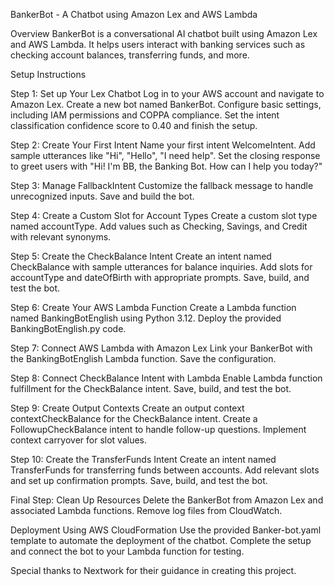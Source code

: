 BankerBot - A Chatbot using Amazon Lex and AWS Lambda

Overview
BankerBot is a conversational AI chatbot built using Amazon Lex and AWS Lambda. It helps users interact with banking services such as checking account balances, transferring funds, and more.

Setup Instructions

Step 1: Set up Your Lex Chatbot
Log in to your AWS account and navigate to Amazon Lex.
Create a new bot named BankerBot.
Configure basic settings, including IAM permissions and COPPA compliance.
Set the intent classification confidence score to 0.40 and finish the setup.

Step 2: Create Your First Intent
Name your first intent WelcomeIntent.
Add sample utterances like "Hi", "Hello", "I need help".
Set the closing response to greet users with "Hi! I'm BB, the Banking Bot. How can I help you today?"

Step 3: Manage FallbackIntent
Customize the fallback message to handle unrecognized inputs.
Save and build the bot.

Step 4: Create a Custom Slot for Account Types
Create a custom slot type named accountType.
Add values such as Checking, Savings, and Credit with relevant synonyms.

Step 5: Create the CheckBalance Intent
Create an intent named CheckBalance with sample utterances for balance inquiries.
Add slots for accountType and dateOfBirth with appropriate prompts.
Save, build, and test the bot.

Step 6: Create Your AWS Lambda Function
Create a Lambda function named BankingBotEnglish using Python 3.12.
Deploy the provided BankingBotEnglish.py code.

Step 7: Connect AWS Lambda with Amazon Lex
Link your BankerBot with the BankingBotEnglish Lambda function.
Save the configuration.

Step 8: Connect CheckBalance Intent with Lambda
Enable Lambda function fulfillment for the CheckBalance intent.
Save, build, and test the bot.

Step 9: Create Output Contexts
Create an output context contextCheckBalance for the CheckBalance intent.
Create a FollowupCheckBalance intent to handle follow-up questions.
Implement context carryover for slot values.

Step 10: Create the TransferFunds Intent
Create an intent named TransferFunds for transferring funds between accounts.
Add relevant slots and set up confirmation prompts.
Save, build, and test the bot.

Final Step: Clean Up Resources
Delete the BankerBot from Amazon Lex and associated Lambda functions.
Remove log files from CloudWatch.

Deployment Using AWS CloudFormation
Use the provided Banker-bot.yaml template to automate the deployment of the chatbot.
Complete the setup and connect the bot to your Lambda function for testing.

Special thanks to Nextwork for their guidance in creating this project.
